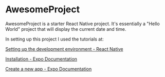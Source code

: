 # AwesomeProject 

AwesomeProject is a starter React Native project.  It's essentially a "Hello World" project that will display the current date and time.  

In setting up this project I used the tutorials at: 

[Setting up the development environment - React Native](https://reactnative.dev/docs/next/environment-setup)

[Installation - Expo Documentation](https://docs.expo.io/get-started/installation/)

[Create a new app - Expo Documentation](https://docs.expo.io/get-started/create-a-new-app/)